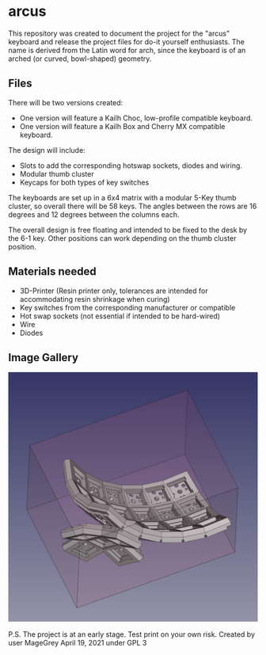 # arcus
This repository was created to document the project for the "arcus" keyboard and release the project files for do-it yourself enthusiasts. 
The name is derived from the Latin word for arch, since the keyboard is of an arched (or curved, bowl-shaped) geometry.

## Files
There will be two versions created:
- One version will feature a Kailh Choc, low-profile compatible keyboard. 
- One version will feature a Kailh Box and Cherry MX compatible keyboard.

The design will include:
- Slots to add the corresponding hotswap sockets, diodes and wiring.
- Modular thumb cluster
- Keycaps for both types of key switches

The keyboards are set up in a 6x4 matrix with a modular 5-Key thumb cluster, so overall there will be 58 keys.
The angles between the rows are 16 degrees and 12 degrees between the columns each.

The overall design is free floating and intended to be fixed to the desk by the 6-1 key. Other positions can work depending on the thumb cluster position.

## Materials needed
- 3D-Printer (Resin printer only, tolerances are intended for accommodating resin shrinkage when curing)
- Key switches from the corresponding manufacturer or compatible
- Hot swap sockets (not essential if intended to be hard-wired)
- Wire
- Diodes

## Image Gallery
![Low-Profile 4x6 Keyboard](https://github.com/MageGrey/arcus/blob/main/images/1-Kailh-Choc-Keyboard.jpg?raw=true)

P.S. The project is at an early stage. Test print on your own risk.
Created by user MageGrey April 19, 2021 under GPL 3
